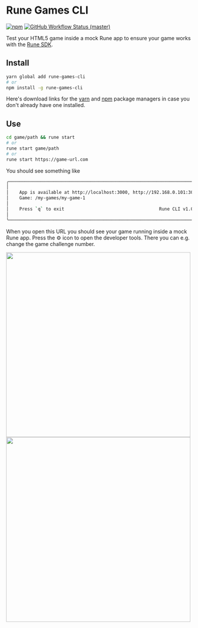 # Rune Games CLI

[![npm](https://img.shields.io/npm/v/rune-games-cli)](https://www.npmjs.com/package/rune-games-cli) [![GitHub Workflow Status (master)](https://img.shields.io/github/workflow/status/rune/rune-games-cli/CI/master)](https://github.com/rune/rune-games-cli/actions/workflows/CI.yml?query=branch%3Amaster)

Test your HTML5 game inside a mock Rune app to ensure your game works with the [Rune SDK](https://github.com/rune/rune-games-sdk).

## Install

```sh
yarn global add rune-games-cli
# or
npm install -g rune-games-cli
```

Here's download links for the [yarn](https://classic.yarnpkg.com/lang/en/docs/install) and [npm](https://docs.npmjs.com/cli/v8/commands/npm-install) package managers in case you don't already have one installed.

## Use

```sh
cd game/path && rune start
# or
rune start game/path
# or
rune start https://game-url.com
```

You should see something like

```sh
╭────────────────────────────────────────────────────────────────────────────╮
│                                                                            │
│    App is available at http://localhost:3000, http://192.168.0.101:3000    │
│    Game: /my-games/my-game-1                                               │
│                                                                            │
│    Press `q` to exit                                    Rune CLI v1.0.0    │
│                                                                            │
╰────────────────────────────────────────────────────────────────────────────╯
```

When you open this URL you should see your game running inside a mock Rune app.
Press the ⚙️ icon to open the developer tools. There you can e.g. change the game
challenge number.

<img src="https://user-images.githubusercontent.com/7106681/166223264-81029004-c985-49e6-b486-1d134686354e.png" height="500" /> <img src="https://user-images.githubusercontent.com/7106681/166223386-1d04ba1d-bde7-40c8-a94b-b4d12b13249b.png" height="500" />
